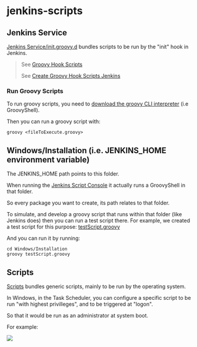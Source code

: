# jenkins-scripts

## Jenkins Service

[Jenkins Service/init.groovy.d](/Jenkins%20Service/init.groovy.d/) bundles scripts to be run by the "init" hook in Jenkins.

> See [Groovy Hook Scripts](https://www.jenkins.io/doc/book/managing/groovy-hook-scripts/#post-initialization-script-init-hook)
>
> See [Create Groovy Hook Scripts Jenkins](https://linuxhint.com/create-groovy-hook-scripts-jenkins/)

### Run Groovy Scripts

To run groovy scripts, you need to [download the groovy CLI interpreter](https://groovy.jfrog.io/ui/native/dist-release-local/groovy-windows-installer) (i.e GroovyShell).

Then you can run a groovy script with:

```
groovy <fileToExecute.groovy>
```

## Windows/Installation (i.e. JENKINS_HOME environment variable)

The JENKINS_HOME path points to this folder.

When running the [Jenkins Script Console](https://www.jenkins.io/doc/book/managing/script-console/) it actually runs a GroovyShell in that folder.

So every package you want to create, its path relates to that folder.

To simulate, and develop a groovy script that runs within that folder (like Jenkins does) then you can run a test script there.
For example, we created a test script for this purpose: [testScript.groovy](/Windows/Installation/testScript.groovy)

And you can run it by running:

```
cd Windows/Installation
groovy testScript.groovy
```

## Scripts

[Scripts](/Scripts/) bundles generic scripts, mainly to be run by the operating system.

In Windows, in the Task Scheduler, you can configure a specific script to be run "with highest privilleges", and to be triggered at "logon".

So that it would be run as an administrator at system boot.

For example:

![](https://i.imgur.com/5XbqHK3.png)
